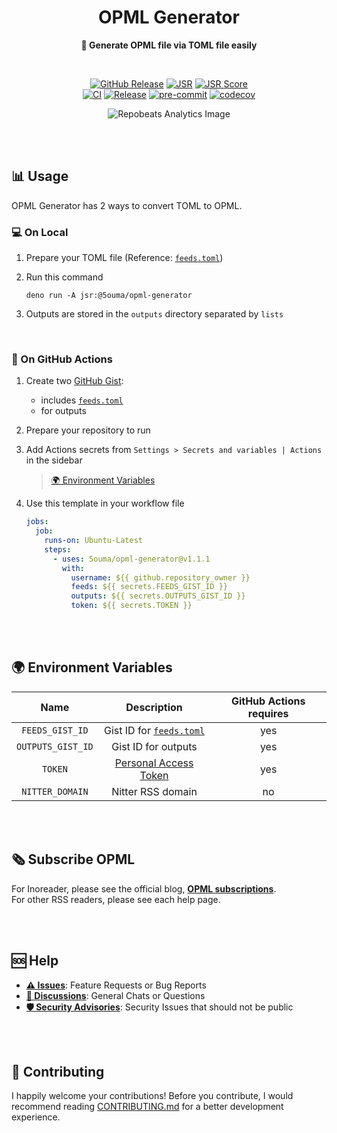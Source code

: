 <h1 align="center">OPML Generator</h1>

<div align="center">

**📰 Generate OPML file via TOML file easily**

<br />

[![GitHub Release](https://img.shields.io/github/v/release/5ouma/opml-generator?label=Release&style=flat-square)](https://github.com/5ouma/opml-generator/releases)
[![JSR](https://jsr.io/badges/@5ouma/opml-generator?style=flat-square)](https://jsr.io/@5ouma/opml-generator)
[![JSR Score](https://jsr.io/badges/@5ouma/opml-generator/score)](https://jsr.io/@5ouma/opml-generator)
<br />
[![CI](https://img.shields.io/github/actions/workflow/status/5ouma/opml-generator/ci.yml?label=CI&style=flat-square)](https://github.com/5ouma/opml-generator/actions/workflows/ci.yml)
[![Release](https://img.shields.io/github/actions/workflow/status/5ouma/opml-generator/release.yml?label=Release&style=flat-square)](https://github.com/5ouma/opml-generator/actions/workflows/release.yml)
[![pre-commit](https://img.shields.io/github/actions/workflow/status/5ouma/opml-generator/pre-commit.yml?label=pre-commit&style=flat-square)](https://github.com/5ouma/opml-generator/actions/workflows/pre-commit.yml)
[![codecov](https://codecov.io/github/5ouma/opml-generator/graph/badge.svg)](https://codecov.io/github/5ouma/opml-generator)

![Repobeats Analytics Image](https://repobeats.axiom.co/api/embed/aef561d5f4f31e815fc5a245abe752ac29d5ad01.svg)

</div>

<br /><br />

## 📊 Usage

OPML Generator has 2 ways to convert TOML to OPML.

### 💻 On Local

1. Prepare your TOML file (Reference: [`feeds.toml`])

2. Run this command

   ```she
   deno run -A jsr:@5ouma/opml-generator
   ```

3. Outputs are stored in the `outputs` directory separated by `lists`

<br />

### 🐙 On GitHub Actions

1. Create two [GitHub Gist](https://gist.github.com):

   - includes [`feeds.toml`]
   - for outputs

2. Prepare your repository to run

3. Add Actions secrets from `Settings > Secrets and variables | Actions` in the
   sidebar

   > [🌍 Environment Variables](#-environment-variables)

4. Use this template in your workflow file

   ```yml
   jobs:
     job:
       runs-on: Ubuntu-Latest
       steps:
         - uses: 5ouma/opml-generator@v1.1.1
           with:
             username: ${{ github.repository_owner }}
             feeds: ${{ secrets.FEEDS_GIST_ID }}
             outputs: ${{ secrets.OUTPUTS_GIST_ID }}
             token: ${{ secrets.TOKEN }}
   ```

<br /><br />

## 🌍 Environment Variables

|       Name        |        Description         | GitHub Actions requires |
| :---------------: | :------------------------: | :---------------------: |
|  `FEEDS_GIST_ID`  | Gist ID for [`feeds.toml`] |           yes           |
| `OUTPUTS_GIST_ID` |    Gist ID for outputs     |           yes           |
|      `TOKEN`      |  [Personal Access Token]   |           yes           |
|  `NITTER_DOMAIN`  |     Nitter RSS domain      |           no            |

[`feeds.toml`]: ./docs/assets/example/feeds.toml
[Personal Access Token]: https://github.com/settings/tokens/new?description=OPML%20Generator&scopes=gist

<br /><br />

## 🗞️ Subscribe OPML

For Inoreader, please see the official blog,
[**OPML subscriptions**](https://www.inoreader.com/blog/2014/05/opml-subscriptions.html).
<br /> For other RSS readers, please see each help page.

<br /><br />

## 🆘 Help

- [**⚠️ Issues**]: Feature Requests or Bug Reports
- [**💬 Discussions**]: General Chats or Questions
- [**🛡️ Security Advisories**]: Security Issues that should not be public

[**⚠️ Issues**]: https://github.com/5ouma/opml-generator/issues/new/choose
[**💬 Discussions**]: https://github.com/5ouma/opml-generator/discussions/new/choose
[**🛡️ Security Advisories**]: https://github.com/5ouma/opml-generator/security/advisories/new

<br /><br />

## 🎽 Contributing

I happily welcome your contributions! Before you contribute, I would recommend
reading [CONTRIBUTING.md](./.github/CONTRIBUTING.md) for a better development
experience.
